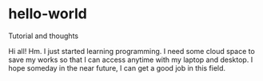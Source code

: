 # hello-world
Tutorial and thoughts

Hi all!
Hm. I just started learning programming. I need some cloud space to save my works so that I can access anytime with my laptop and desktop. I hope someday in the near future, I can get a good job in this field.

